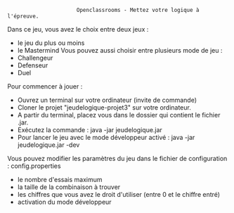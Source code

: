                           Openclassrooms - Mettez votre logique à l'épreuve.
Dans ce jeu, vous avez le choix entre deux jeux :
- le jeu du plus ou moins
- le Mastermind
Vous pouvez aussi choisir entre plusieurs mode de jeu :
- Challengeur
- Defenseur
- Duel

Pour commencer à jouer : 
- Ouvrez un terminal sur votre ordinateur (invite de commande)
- Cloner le projet "jeudelogique-projet3" sur votre ordinateur.
- A partir du terminal, placez vous dans le dossier qui contient le fichier .jar.
- Exécutez la commande : java -jar jeudelogique.jar
- Pour lancer le jeu avec le mode développeur activé : java -jar jeudelogique.jar -dev 

Vous pouvez modifier les paramètres du jeu dans le fichier de configuration : config.properties 
- le nombre d'essais maximum
- la taille de la combinaison à trouver
- les chiffres que vous avez le droit d'utiliser (entre 0 et le chiffre entré)
- activation du mode développeur

